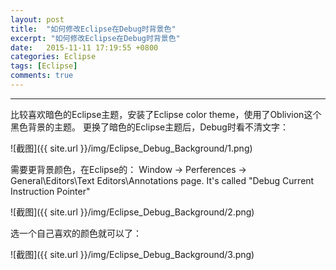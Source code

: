 ```yaml
---
layout: post
title:  "如何修改Eclipse在Debug时背景色"
excerpt: "如何修改Eclipse在Debug时背景色"
date:   2015-11-11 17:19:55 +0800
categories: Eclipse
tags: [Eclipse]
comments: true
---
```

---

比较喜欢暗色的Eclipse主题，安装了Eclipse color theme，使用了Oblivion这个黑色背景的主题。
更换了暗色的Eclipse主题后，Debug时看不清文字：

![截图]({{ site.url }}/img/Eclipse_Debug_Background/1.png)

需要更背景颜色，在Eclipse的：
 Window → Perferences → General\Editors\Text Editors\Annotations page. It's called "Debug Current Instruction Pointer"

![截图]({{ site.url }}/img/Eclipse_Debug_Background/2.png)

选一个自己喜欢的颜色就可以了：

![截图]({{ site.url }}/img/Eclipse_Debug_Background/3.png)
